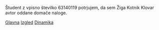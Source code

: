 Študent z vpisno številko 63140119 potrjujem, da sem Žiga Kotnik Klovar avtor oddane domače naloge.

[Glavna](https://rawgit.com/zigakk/stroboskop/master/stroboskop.html)
[Izgled](https://rawgit.com/zigakk/stroboskop/izgled/stroboskop.html)
[Dinamika](https://rawgit.com/zigakk/stroboskop/dinamika/stroboskop.html)